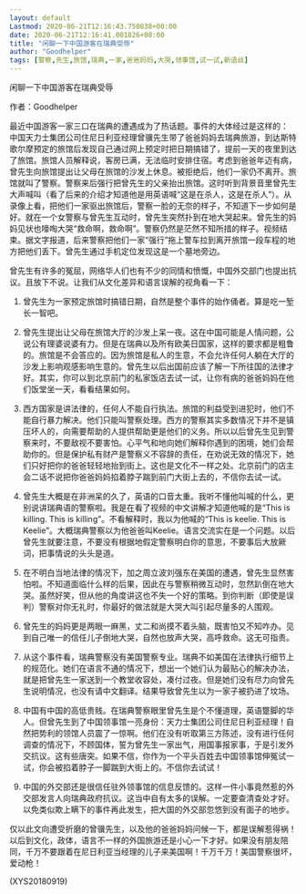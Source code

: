 ```yaml
---
layout: default
Lastmod: 2020-06-21T12:16:43.750838+00:00
date: 2020-06-21T12:16:41.001826+00:00
title: "闲聊一下中国游客在瑞典受辱"
author: "Goodhelper"
tags: [警察,先生,旅馆,瑞典,一家,爸爸妈妈,大哭,领事馆,试一试,新语丝]
---
```


闲聊一下中国游客在瑞典受辱

作者：Goodhelper

最近中国游客一家三口在瑞典的遭遇成为了热话题。事件的大体经过是这样的： 中国天力士集团公司住尼日利亚经理曾骥先生带了爸爸妈妈去瑞典旅游，到达斯特歌尔摩预定的旅馆后发现自己通过网上预定时把日期搞错了，提前一天的夜里到达了旅馆。旅馆人员解释说，客房已满，无法临时安排住宿。考虑到爸爸年迈有病，曾先生向旅馆提出让父母在旅馆的沙发上休息。被拒绝后，他们一家仍不离开。旅馆就叫了警察。警察来后强行把曾先生的父亲抬出旅馆。这时听到背景音里曾先生大声喊叫（看了后来的介绍才知道他是用英语喊“这是在杀人，这是在杀人”）。从录像上看，把他们一家驱出旅馆后，警察一脸的无奈的样子，不知道下一步如何是好。就在一个女警察与曾先生互动时，曾先生突然扑到在地大哭起来。曾先生的妈妈见状也嚎啕大哭“救命啊，救命啊”。警察仍然是茫然不知所措的样子。视频结束。据文字报道，后来警察把他们一家“强行”拖上警车拉到离开旅馆一段车程的地方把他们丢下。曾先生通过手机定位发现这是一个墓地旁边。

曾先生有许多的冤屈，网络华人们也有不少的同情和愤慨，中国外交部门也提出抗议。且放下不说。让我们从文化差异和语言误解的视角看一下：

1.  曾先生为一家预定旅馆时搞错日期，自然是整个事件的始作俑者。算是吃一堑长一智吧。

2. 曾先生提出让父母在旅馆大厅的沙发上呆一夜。这在中国可能是人情问题，公说公有理婆说婆有力。但是在瑞典以及所有欧美日国家，这样的要求都是粗鲁的。旅馆是不会答应的。因为旅馆是私人的生意，不会允许任何人躺在大厅的沙发上影响观感影响生意的。曾先生以后出国前应该了解一下所往国的法律才好。其实，你可以到北京前门的私家饭店去试一试，让你有病的爸爸妈妈在他们饭堂坐一天，看看结果如何。

3. 西方国家是讲法律的，任何人不能自行执法。旅馆的利益受到进犯时，他们不能自行暴力解决。他们只能叫警察处理。西方的警察其实多数情况下并不是镇压坏人的，向需要帮助的人提供帮助更是他们的义务。所以以后曾先生见到警察来时，不要敌视不要害怕。心平气和地向她们解释你遇到的困境，她们会帮助你的。但是保护私有财产是警察义不容辞的责任，在劝说无效的情况下，她们只好把你的爸爸轻轻地抬到街上。这也是文化不一样之处。北京前门的店主会二话不说把你爸爸妈妈掐着脖子踹到前门大街上去的，不信你去试一试。

4.   曾先生大概是在非洲呆的久了，英语的口音太重。我听不懂他叫喊的什么，更别说讲瑞典语的警察啦。我是在看了视频的中文讲解才知道他喊的是“This is killing. This is killing”。不看解释时，我以为他喊的“This is keelie. This is Keelie”。大概瑞典警察以为他爸爸叫Keelie。语言交流实在是一个问题。以后曾先生就要注意，不要没有根据地假定警察明白你的意思，不要事后大放厥词，把事情说的头头是道。

5.   在不明白当地法律的情况下，加之周立波刘强东在美国的遭遇，曾先生显然害怕啦。不知道面临什么样的后果，因此在与警察稍微互动时，忽然趴倒在地大哭。虽然好笑，但从他的角度讲这也不失一个好的策略。到你判断（即使是误判）警察对你无礼时，你最好的做法就是大哭大叫引起尽量多的人围观。

6.  曾先生的妈妈更是两眼一麻黑，丈二和尚摸不着头脑，既害怕又不知咋办。见到自己唯一的信任儿子倒地大哭，自然也放声大哭，高呼救命。这无可指责。

7.   从这个事件看，瑞典警察没有美国警察专业。瑞典不如美国在法律执行细节上的规范化。她们在语言不通的情况下，想出一个她们认为最贴心的解决办法，就是把曾先生一家送到一个教堂收容处，凑付过夜。但是她们没有尽力向曾先生说明情况，也没有请中文翻译。结果导致曾先生以为一家子被扔进了坟场。

8.  中国有中国的高低贵贱。在瑞典警察眼里曾先生是个不懂道理，英语蹩脚的华人。但曾先生到了中国领事馆一亮身份：天力士集团公司住尼日利亚经理！自然把势利的领馆人员震了一惊啊。他们在没有听取第三方陈述，没有进行任何调查的情况下，不顾国体，誓为曾先生一家出气，用国事报家事，于是引发外交抗议。这有些唐突。如果不信，你作为一个平头百姓去中国领事馆伸冤试一试，你会被掐着脖子一脚踹到大街上的。不信你去试试！

9.  中国的外交部还是很信任驻外领事馆的信息反馈的。这样一件小事竟然惹的外交部发言人向瑞典政府抗议。这当中自有太多的误解。一定要查清查处才好。以免类似欺上瞒下的事件再此发生，把大国的外交部忽悠到没有面子的地步。

仅以此文向遭受折磨的曾骥先生，以及他的爸爸妈妈问候一下，都是误解惹得祸！以后到文化，政体，语言不一样的外国旅游还是小心一下才好。如果没有朋友陪同，千万不要跟着在尼日利亚当经理的儿子来美国啊！千万千万！美国警察很坏，爱动枪！

(XYS20180919)

